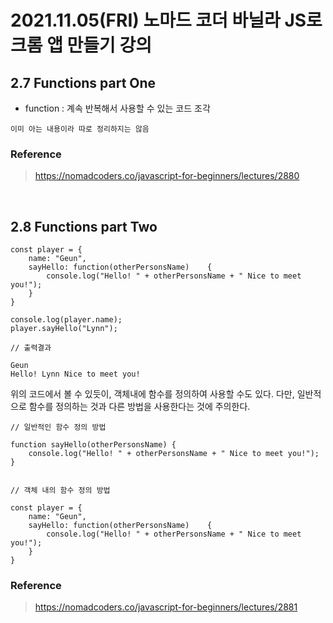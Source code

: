 # 2021.11.05(FRI) 노마드 코더 바닐라 JS로 크롬 앱 만들기 강의

## 2.7 Functions part One

- function : 계속 반복해서 사용할 수 있는 코드 조각

`이미 아는 내용이라 따로 정리하지는 않음`

### Reference
> https://nomadcoders.co/javascript-for-beginners/lectures/2880

<br>

## 2.8 Functions part Two

```JS
const player = {
    name: "Geun",
    sayHello: function(otherPersonsName)    {
        console.log("Hello! " + otherPersonsName + " Nice to meet you!");
    }
}

console.log(player.name);
player.sayHello("Lynn");
```
```
// 출력결과

Geun
Hello! Lynn Nice to meet you!
```
위의 코드에서 볼 수 있듯이, 객체내에 함수를 정의하여 사용할 수도 있다. 다만, 일반적으로 함수를 정의하는 것과 다른 방법을 사용한다는 것에 주의한다.
```JS
// 일반적인 함수 정의 방법

function sayHello(otherPersonsName) {
    console.log("Hello! " + otherPersonsName + " Nice to meet you!");
}


// 객체 내의 함수 정의 방법

const player = {
    name: "Geun",
    sayHello: function(otherPersonsName)    {
        console.log("Hello! " + otherPersonsName + " Nice to meet you!");
    }
}
```

### Reference
> https://nomadcoders.co/javascript-for-beginners/lectures/2881